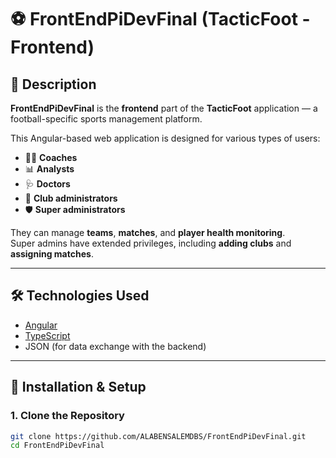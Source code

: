 # ⚽ FrontEndPiDevFinal (TacticFoot - Frontend)

## 📘 Description
**FrontEndPiDevFinal** is the **frontend** part of the **TacticFoot** application — a football-specific sports management platform.

This Angular-based web application is designed for various types of users:
- 👨‍🏫 **Coaches**
- 📊 **Analysts**
- 🩺 **Doctors**
- 🏢 **Club administrators**
- 🛡️ **Super administrators**

They can manage **teams**, **matches**, and **player health monitoring**.  
Super admins have extended privileges, including **adding clubs** and **assigning matches**.

---

## 🛠️ Technologies Used
- [Angular](https://angular.io/)
- [TypeScript](https://www.typescriptlang.org/)
- JSON (for data exchange with the backend)

---

## 🚀 Installation & Setup

### 1. Clone the Repository
```bash
git clone https://github.com/ALABENSALEMDBS/FrontEndPiDevFinal.git
cd FrontEndPiDevFinal
